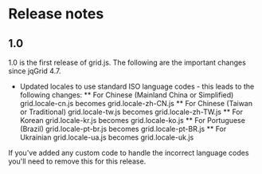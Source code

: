 Release notes
=============

1.0
---

1.0 is the first release of grid.js. The following are the important changes since jqGrid 4.7.

* Updated locales to use standard ISO language codes - this leads to the following changes:
** For Chinese (Mainland China or Simplified) grid.locale-cn.js becomes grid.locale-zh-CN.js
** For Chinese (Taiwan or Traditional) grid.locale-tw.js becomes grid.locale-zh-TW.js
** For Korean grid.locale-kr.js becomes grid.locale-ko.js
** For Portuguese (Brazil) grid.locale-pt-br.js becomes grid.locale-pt-BR.js
** For Ukrainian grid.locale-ua.js becomes grid.locale-uk.js

If you've added any custom code to handle the incorrect language codes you'll need to remove this for this release.
